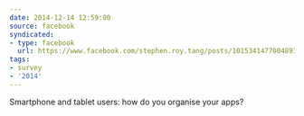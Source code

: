 ```yaml
---
date: 2014-12-14 12:59:00
source: facebook
syndicated:
- type: facebook
  url: https://www.facebook.com/stephen.roy.tang/posts/10153414770048912
tags:
- survey
- '2014'
---
```


Smartphone and tablet users: how do you organise your apps?